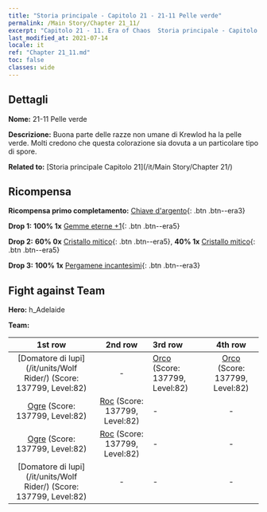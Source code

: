 ```yaml
---
title: "Storia principale - Capitolo 21 - 21-11 Pelle verde"
permalink: /Main Story/Chapter 21_11/
excerpt: "Capitolo 21 - 11. Era of Chaos  Storia principale - Capitolo 21_11. 21-11 Pelle verde"
last_modified_at: 2021-07-14
locale: it
ref: "Chapter 21_11.md"
toc: false
classes: wide
---
```


## Dettagli

 **Nome:** 21-11 Pelle verde

 **Descrizione:** Buona parte delle razze non umane di Krewlod ha la pelle verde. Molti credono che questa colorazione sia dovuta a un particolare tipo di spore.

 **Related to:** [Storia principale Capitolo 21](/it/Main Story/Chapter 21/)

## Ricompensa

 **Ricompensa primo completamento:** [Chiave d'argento](/ItemsIT/con_693/){: .btn .btn--era3}

 **Drop 1:** **100% 1x** [Gemme eterne +1](/ItemsIT/mat_72/){: .btn .btn--era5}

 **Drop 2:** **60% 0x** [Cristallo mitico](/ItemsIT/mat_66/){: .btn .btn--era5}, **40% 1x** [Cristallo mitico](/ItemsIT/mat_66/){: .btn .btn--era5}

 **Drop 3:** **100% 1x** [Pergamene incantesimi](/ItemsIT/con_694/){: .btn .btn--era3}


## Fight against Team
 **Hero:** h_Adelaide

 **Team:**


  | 1st row | 2nd row | 3rd row | 4th row |
  |:----:|:----:|:----|:----:|
  | [Domatore di lupi](/it/units/Wolf Rider/) (Score: 137799, Level:82)  | - | [Orco](/it/units/Orc/) (Score: 137799, Level:82)  | [Orco](/it/units/Orc/) (Score: 137799, Level:82)  |
  | [Ogre](/it/units/Ogre/) (Score: 137799, Level:82)  | [Roc](/it/units/Roc/) (Score: 137799, Level:82)  | - | - |
  | [Ogre](/it/units/Ogre/) (Score: 137799, Level:82)  | [Roc](/it/units/Roc/) (Score: 137799, Level:82)  | - | - |
  | [Domatore di lupi](/it/units/Wolf Rider/) (Score: 137799, Level:82)  | - | - | - |



